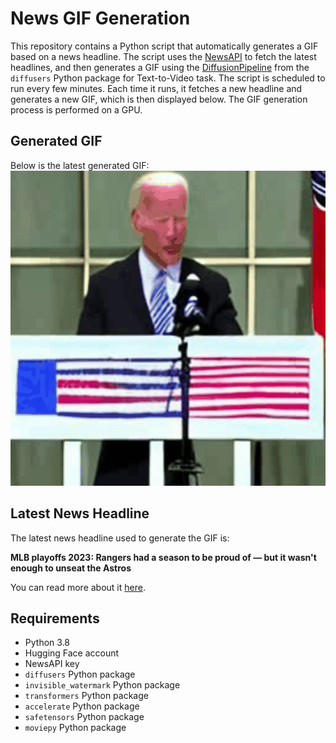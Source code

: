 # News GIF Generation
This repository contains a Python script that automatically generates a GIF based on a news headline. The script uses the [NewsAPI](https://newsapi.org/) to fetch the latest headlines, and then generates a GIF using the [DiffusionPipeline](https://github.com/huggingface/diffusers) from the `diffusers` Python package for Text-to-Video task.
The script is scheduled to run every few minutes. Each time it runs, it fetches a new headline and generates a new GIF, which is then displayed below. The GIF generation process is performed on a GPU.

## Generated GIF
Below is the latest generated GIF:
![Generated GIF](output.gif?raw=true&v=1696329340)

## Latest News Headline
The latest news headline used to generate the GIF is:

**MLB playoffs 2023: Rangers had a season to be proud of — but it wasn't enough to unseat the Astros**

You can read more about it [here](https://sports.yahoo.com/mlb-playoffs-2023-texas-rangers-had-a-season-to-be-proud-of--but-it-wasnt-enough-to-unseat-the-houston-astros-015303348.html).

## Requirements
- Python 3.8
- Hugging Face account
- NewsAPI key
- `diffusers` Python package
- `invisible_watermark` Python package
- `transformers` Python package
- `accelerate` Python package
- `safetensors` Python package
- `moviepy` Python package
